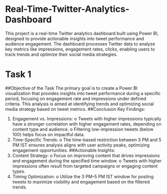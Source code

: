 # Real-Time-Twitter-Analytics-Dashboard
This project is a real-time Twitter analytics dashboard built using Power BI, designed to provide actionable insights into tweet performance and audience engagement. The dashboard processes Twitter data to analyze key metrics like impressions, engagement rates, clicks, enabling users to track trends and optimize their social media strategies. 
# Task 1
##Objective of the Task
The primary goal is to create a Power BI visualization that provides insights into tweet performance during a specific period, focusing on engagement rate and impressions under defined criteria. This analysis is aimed at identifying trends and optimizing social media strategy based on tweet metrics.
##Conclusion
Key Findings:
1.	Engagement vs. Impressions:
o	Tweets with higher impressions typically have a stronger correlation with higher engagement rates, depending on content type and audience.
o	Filtering low-impression tweets (below 100) helps focus on impactful data.
2.	Time-Specific Trends:
o	The time-based restriction between 3 PM and 5 PM IST ensures analysis aligns with user activity peaks, optimizing engagement opportunities.
##Actionable Insights:
1.	Content Strategy:
o	Focus on improving content that drives impressions and engagement during the specified time window.
o	Tweets with higher impressions often result from targeted campaigns or engaging content types.
2.	Timing Optimization:
o	Utilize the 3 PM–5 PM IST window for posting tweets to maximize visibility and engagement based on the filtered trends.



